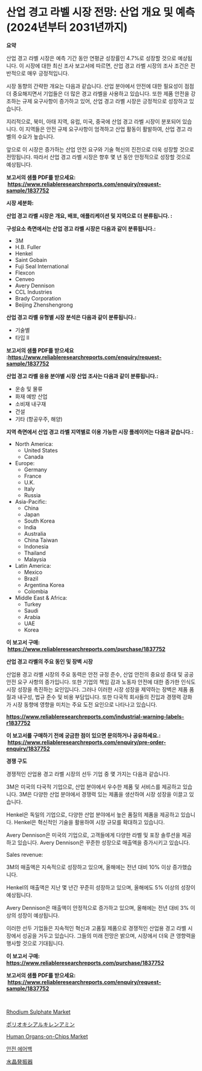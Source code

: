 <p><h1>산업 경고 라벨 시장 전망: 산업 개요 및 예측 (2024년부터 2031년까지)</h1></p><p><strong>요약</strong></p>
<p><p>산업 경고 라벨 시장은 예측 기간 동안 연평균 성장률인 4.7%로 성장할 것으로 예상됩니다. 이 시장에 대한 최신 조사 보고서에 따르면, 산업 경고 라벨 시장의 조사 조건은 전반적으로 매우 긍정적입니다.</p><p>시장 동향의 간략한 개요는 다음과 같습니다. 산업 분야에서 안전에 대한 필요성이 점점 더 중요해지면서 기업들은 더 많은 경고 라벨을 사용하고 있습니다. 또한 제품 안전을 강조하는 규제 요구사항이 증가하고 있어, 산업 경고 라벨 시장은 긍정적으로 성장하고 있습니다.</p><p>지리적으로, 북미, 아태 지역, 유럽, 미국, 중국에 산업 경고 라벨 시장이 분포되어 있습니다. 이 지역들은 안전 규제 요구사항이 엄격하고 산업 활동이 활발하여, 산업 경고 라벨의 수요가 높습니다.</p><p>앞으로 이 시장은 증가하는 산업 안전 요구와 기술 혁신의 진전으로 더욱 성장할 것으로 전망됩니다. 따라서 산업 경고 라벨 시장은 향후 몇 년 동안 안정적으로 성장할 것으로 예상됩니다.</p></p>
<p><strong>보고서의 샘플 PDF를 받으세요: &nbsp;<a href="https://www.reliableresearchreports.com/enquiry/request-sample/1837752">https://www.reliableresearchreports.com/enquiry/request-sample/1837752</a></strong></p>
<p><strong>시장 세분화:</strong></p>
<p><strong> 산업 경고 라벨 시장은 개요, 배포, 애플리케이션 및 지역으로 더 분류됩니다. :</strong></p>
<p><strong>구성요소 측면에서는 산업 경고 라벨 시장은 다음과 같이 분류됩니다.:</strong></p>
<p><ul><li>3M</li><li>H.B. Fuller</li><li>Henkel</li><li>Saint Gobain</li><li>Fuji Seal International</li><li>Flexcon</li><li>Cenveo</li><li>Avery Dennison</li><li>CCL Industries</li><li>Brady Corporation</li><li>Beijing Zhenshengrong</li></ul></p>
<p><strong> 산업 경고 라벨 유형별 시장 분석은 다음과 같이 분류됩니다.:</strong></p>
<p><ul><li>기술별</li><li>타입 II</li></ul></p>
<p><strong>보고서의 샘플 PDF를 받으세요 :<a href="https://www.reliableresearchreports.com/enquiry/request-sample/1837752">https://www.reliableresearchreports.com/enquiry/request-sample/1837752</a></strong></p>
<p><strong> 산업 경고 라벨 응용 분야별 시장 산업 조사는 다음과 같이 분류됩니다.:</strong></p>
<p><ul><li>운송 및 물류</li><li>화재 예방 산업</li><li>소비재 내구재</li><li>건설</li><li>기타 (항공우주, 해양)</li></ul></p>
<p><strong>지역 측면에서 산업 경고 라벨 지역별로 이용 가능한 시장 플레이어는 다음과 같습니다.:</strong></p>
<p><ul>
    <li>
        North America:
        <ul>
            <li>United States</li>
            <li>Canada</li>
        </ul>
    </li>
    <li>
        Europe:
        <ul>
            <li>Germany</li>
            <li>France</li>
            <li>U.K.</li>
            <li>Italy</li>
            <li>Russia</li>
        </ul>
    </li>
    <li>
        Asia-Pacific:
        <ul>
            <li>China</li>
            <li>Japan</li>
            <li>South Korea</li>
            <li>India</li>
            <li>Australia</li>
            <li>China Taiwan</li>
            <li>Indonesia</li>
            <li>Thailand</li>
            <li>Malaysia</li>
        </ul>
    </li>
    <li>
        Latin America:
        <ul>
            <li>Mexico</li>
            <li>Brazil</li>
            <li>Argentina Korea</li>
            <li>Colombia</li>
        </ul>
    </li>
    <li>
        Middle East & Africa:
        <ul>
            <li>Turkey</li>
            <li>Saudi</li>
            <li>Arabia</li>
            <li>UAE</li>
            <li>Korea</li>
        </ul>
    </li>
    </ul></p>
<p><strong>이 보고서 구매: &nbsp;<a href="https://www.reliableresearchreports.com/purchase/1837752">https://www.reliableresearchreports.com/purchase/1837752</a></strong></p>
<p><strong>산업 경고 라벨의 주요 동인 및 장벽 시장</strong></p>
<p><p>산업용 경고 라벨 시장의 주요 동력은 안전 규정 준수, 산업 안전의 중요성 증대 및 공공 안전 요구 사항의 증가입니다. 또한 기업의 책임 감과 노동자 안전에 대한 증가한 인식도 시장 성장을 촉진하는 요인입니다. 그러나 이러한 시장 성장을 제약하는 장벽은 제품 품질과 내구성, 법규 준수 및 비용 부담입니다. 또한 다국적 회사들의 진입과 경쟁력 강화가 시장 동향에 영향을 미치는 주요 도전 요인으로 나타나고 있습니다.</p></p>
<p><strong><a href="https://www.reliableresearchreports.com/industrial-warning-labels-r1837752">https://www.reliableresearchreports.com/industrial-warning-labels-r1837752</a></strong></p>
<p><strong>이 보고서를 구매하기 전에 궁금한 점이 있으면 문의하거나 공유하세요.: &nbsp;<a href="https://www.reliableresearchreports.com/enquiry/pre-order-enquiry/1837752">https://www.reliableresearchreports.com/enquiry/pre-order-enquiry/1837752</a></strong></p>
<p><strong>경쟁 구도</strong></p>
<p><p>경쟁적인 산업용 경고 라벨 시장의 선두 기업 중 몇 가지는 다음과 같습니다.</p><p>3M은 미국의 다국적 기업으로, 산업 분야에서 우수한 제품 및 서비스를 제공하고 있습니다. 3M은 다양한 산업 분야에서 경쟁력 있는 제품을 생산하여 시장 성장을 이끌고 있습니다.</p><p>Henkel은 독일의 기업으로, 다양한 산업 분야에서 높은 품질의 제품을 제공하고 있습니다. Henkel은 혁신적인 기술을 활용하여 시장 규모를 확대하고 있습니다.</p><p>Avery Dennison은 미국의 기업으로, 고객들에게 다양한 라벨 및 포장 솔루션을 제공하고 있습니다. Avery Dennison은 꾸준한 성장으로 매출액을 증가시키고 있습니다.</p><p>Sales revenue:</p><p>3M의 매출액은 지속적으로 성장하고 있으며, 올해에는 전년 대비 10% 이상 증가했습니다.</p><p>Henkel의 매출액은 지난 몇 년간 꾸준히 성장하고 있으며, 올해에도 5% 이상의 성장이 예상됩니다.</p><p>Avery Dennison은 매출액이 안정적으로 증가하고 있으며, 올해에는 전년 대비 3% 이상의 성장이 예상됩니다.</p><p>이러한 선두 기업들은 지속적인 혁신과 고품질 제품으로 경쟁적인 산업용 경고 라벨 시장에서 성공을 거두고 있습니다. 그들의 미래 전망은 밝으며, 시장에서 더욱 큰 영향력을 행사할 것으로 기대됩니다.</p></p>
<p><strong>이 보고서 구매: &nbsp; <a href="https://www.reliableresearchreports.com/purchase/1837752">https://www.reliableresearchreports.com/purchase/1837752</a></strong></p>
<p><strong>보고서의 샘플 PDF를 받으세요: &nbsp;<a href="https://www.reliableresearchreports.com/enquiry/request-sample/1837752">https://www.reliableresearchreports.com/enquiry/request-sample/1837752</a></strong><strong></strong></p>
<p>&nbsp;</p>
<p><p><a href="https://issuu.com/reportprime-2/docs/rhodium-sulphate-market-size-2030.pptx">Rhodium Sulphate Market</a></p><p><a href="https://github.com/ycmtqqhvk3273/Market-Research-Report-List-1/blob/main/817827323147.md">ポリオキシアルキレンアミン</a></p><p><a href="https://github.com/irfadac/Market-Research-Report-List-2/blob/main/human-organs-on-chips-market.md">Human Organs-on-Chips Market</a></p><p><a href="https://github.com/lkwggful07722/Market-Research-Report-List-1/blob/main/718254121119.md">안전 에어백</a></p><p><a href="https://medium.com/@lonnierami89675202/quartz-crystal-oscillators%E5%B8%82%E5%A0%B4%E3%81%AF-2031%E5%B9%B4%E3%81%BE%E3%81%A7%E3%81%AE%E5%B8%82%E5%A0%B4%E3%82%B7%E3%82%A7%E3%82%A2-%E3%82%B5%E3%82%A4%E3%82%BA-%E3%81%8A%E3%82%88%E3%81%B3%E4%BA%88%E6%B8%AC%E3%81%AB%E7%84%A6%E7%82%B9%E3%82%92%E5%BD%93%E3%81%A6%E3%81%A6%E3%81%84%E3%81%BE%E3%81%99-be4d1f987263">水晶発振器</a></p></p>